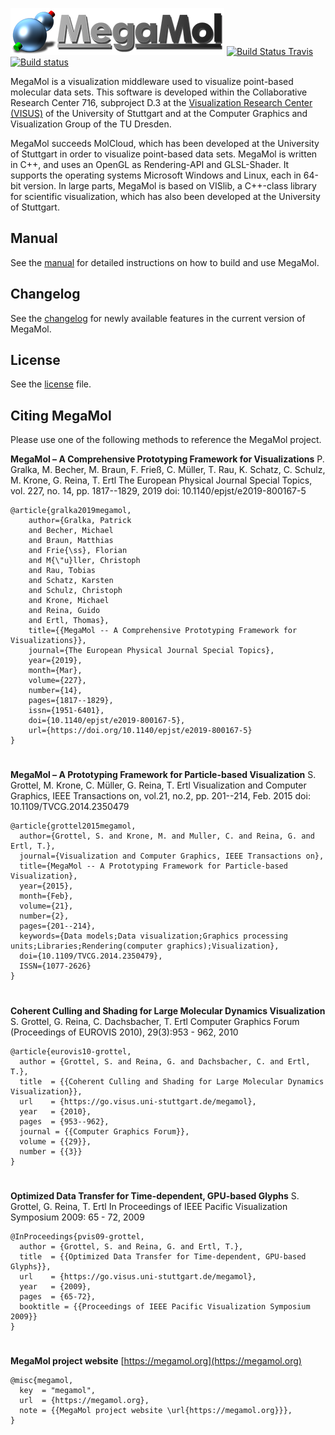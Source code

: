 
![](docs/logo.png)
[![Build Status Travis](https://travis-ci.com/UniStuttgart-VISUS/megamol.svg?branch=master)](https://travis-ci.com/UniStuttgart-VISUS/megamol)
[![Build status](https://ci.appveyor.com/api/projects/status/jrtnh313libyy3vj/branch/master?svg=true)](https://ci.appveyor.com/project/megamolservice/megamol/branch/master)


MegaMol is a visualization middleware used to visualize point-based molecular data sets. This software is developed within the Collaborative Research Center 716, subproject ​D.3 at the ​[Visualization Research Center (VISUS)](https://www.visus.uni-stuttgart.de/en) of the University of Stuttgart and at the ​Computer Graphics and Visualization Group of the TU Dresden.

MegaMol succeeds MolCloud, which has been developed at the University of Stuttgart in order to visualize point-based data sets. MegaMol is written in C++, and uses an OpenGL as Rendering-API and GLSL-Shader. It supports the operating systems Microsoft Windows and Linux, each in 64-bit version. In large parts, MegaMol is based on VISlib, a C++-class library for scientific visualization, which has also been developed at the University of Stuttgart. 


## Manual

See the [manual](docs/manual.md) for detailed instructions on how to build and use MegaMol.


## Changelog

​See the [changelog](https://github.com/UniStuttgart-VISUS/megamol/wiki/Changelog) for newly available features in the current version of MegaMol. 

## License

See the [license](LICENSE) file.


## Citing MegaMol

Please use one of the following methods to reference the MegaMol project.

**MegaMol – A Comprehensive Prototyping Framework for Visualizations**
P. Gralka, M. Becher, M. Braun, F. Frieß, C. Müller, T. Rau, K. Schatz, C. Schulz, M. Krone, G. Reina, T. Ertl
The European Physical Journal Special Topics, vol. 227, no. 14, pp. 1817--1829, 2019
doi: 10.1140/epjst/e2019-800167-5

    @article{gralka2019megamol,
        author={Gralka, Patrick
        and Becher, Michael
        and Braun, Matthias
        and Frie{\ss}, Florian
        and M{\"u}ller, Christoph
        and Rau, Tobias
        and Schatz, Karsten
        and Schulz, Christoph
        and Krone, Michael
        and Reina, Guido
        and Ertl, Thomas},
        title={{MegaMol -- A Comprehensive Prototyping Framework for Visualizations}},
        journal={The European Physical Journal Special Topics},
        year={2019},
        month={Mar},
        volume={227},
        number={14},
        pages={1817--1829},
        issn={1951-6401},
        doi={10.1140/epjst/e2019-800167-5},
        url={https://doi.org/10.1140/epjst/e2019-800167-5}
    }
#
**MegaMol – A Prototyping Framework for Particle-based Visualization**
S. Grottel, M. Krone, C. Müller, G. Reina, T. Ertl
Visualization and Computer Graphics, IEEE Transactions on, vol.21, no.2, pp. 201--214, Feb. 2015
doi: 10.1109/TVCG.2014.2350479

    @article{grottel2015megamol,
      author={Grottel, S. and Krone, M. and Muller, C. and Reina, G. and Ertl, T.},
      journal={Visualization and Computer Graphics, IEEE Transactions on},
      title={MegaMol -- A Prototyping Framework for Particle-based Visualization},
      year={2015},
      month={Feb},
      volume={21},
      number={2},
      pages={201--214},
      keywords={Data models;Data visualization;Graphics processing units;Libraries;Rendering(computer graphics);Visualization},
      doi={10.1109/TVCG.2014.2350479},
      ISSN={1077-2626}
    }
#
**Coherent Culling and Shading for Large Molecular Dynamics Visualization**
S. Grottel, G. Reina, C. Dachsbacher, T. Ertl
Computer Graphics Forum (Proceedings of EUROVIS 2010), 29(3):953 - 962, 2010

    @article{eurovis10-grottel,
      author = {Grottel, S. and Reina, G. and Dachsbacher, C. and Ertl, T.},
      title  = {{Coherent Culling and Shading for Large Molecular Dynamics Visualization}},
      url    = {https://go.visus.uni-stuttgart.de/megamol},
      year   = {2010},
      pages  = {953--962},
      journal = {{Computer Graphics Forum}},
      volume = {{29}},
      number = {{3}}
    }
#
**Optimized Data Transfer for Time-dependent, GPU-based Glyphs**
S. Grottel, G. Reina, T. Ertl
In Proceedings of IEEE Pacific Visualization Symposium 2009: 65 - 72, 2009

    @InProceedings{pvis09-grottel,
      author = {Grottel, S. and Reina, G. and Ertl, T.},
      title  = {{Optimized Data Transfer for Time-dependent, GPU-based Glyphs}},
      url    = {https://go.visus.uni-stuttgart.de/megamol},
      year   = {2009},
      pages  = {65-72},
      booktitle = {{Proceedings of IEEE Pacific Visualization Symposium 2009}}
    }

#
**MegaMol project website**
[https://megamol.org](https://megamol.org)

    @misc{megamol,
      key  = "megamol",
      url  = {https://megamol.org},
      note = {{MegaMol project website \url{https://megamol.org}}},
    }
